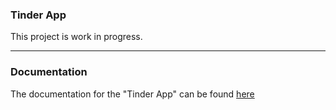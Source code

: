 ### Tinder App
This project is work in progress.

---

### Documentation
The documentation for the "Tinder App" can be found [here](https://docs.senseidev.com/dokumentation/javascript-library/react/react-redux/tinder-app)
